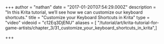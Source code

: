 +++
author = "nathan"
date = "2017-01-20T07:54:29.000Z"
description = "In this Krita tutorial, we’ll see how we can customize our keyboard shortcuts."
title = "Customize your Keyboard Shortcuts in Krita"
type = "video"
videoid = "c12Eq3DjENU"
aliases = [ "/tutorial/art/krita-tutorial-for-game-artists/chapter_3/31_customize_your_keyboard_shortcuts_in_krita",]

+++